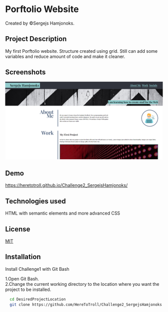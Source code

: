 
# Porftolio Website

Created by &copy;Sergejs Hamjonoks.

## Project Description

My first Porftolio website. Structure created using grid. Still can add some  
variables and reduce amount of code and make it cleaner.




## Screenshots

![App Screenshot](images/working_app.png)


## Demo

https://heretotroll.github.io/Challenge2_SergejsHamjonoks/


## Technologies used

HTML with semantic elements and more advanced CSS


## License

[MIT](https://choosealicense.com/licenses/mit/)

## Installation

Install Challenge1 with Git Bash

1.Open Git Bash.  
2.Change the current working directory to the location where you want the project to be installed.


```bash
  cd DesiredProjectLocation
  git clone https://github.com/HereToTroll/Challenge2_SergejsHamjonoks.git
```
    